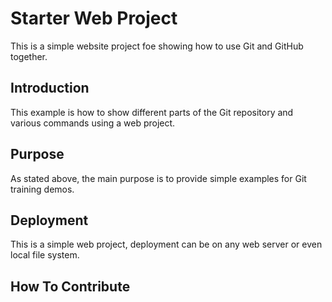 # Starter Web Project

This is a simple website project foe showing how to use Git and GitHub together.

## Introduction

This example is how to show different parts of the Git repository and various commands using a web project.

## Purpose

As stated above, the main purpose is to provide simple examples for Git training demos.

## Deployment

This is a simple web project, deployment can be on any web server or even local file system.

## How To Contribute
